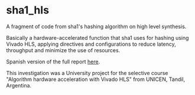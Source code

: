 # sha1_hls
A fragment of code from sha1's hashing algorithm on high level synthesis.

Basically a hardware-accelerated function that sha1 uses for hashing using
Vivado HLS, applying directives and configurations to reduce latency, throughput
and minimize the use of resources.

Spanish version of the full report [here](http://bit.ly/2cuRnvf).

This investigation was a University project for the selective course 
"Algorithm hardware acceleration with Vivado HLS" from UNICEN, Tandil, Argentina.


